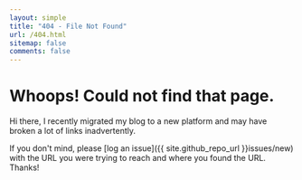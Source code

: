 ```yaml
---
layout: simple
title: "404 - File Not Found"
url: /404.html
sitemap: false
comments: false
---
```


# Whoops! Could not find that page.

Hi there, I recently migrated my blog to a new platform and may have broken
a lot of links inadvertently.

If you don't mind, please [log an issue]({{ site.github_repo_url }}issues/new) 
with the URL you were trying to reach and where you found the URL. Thanks!